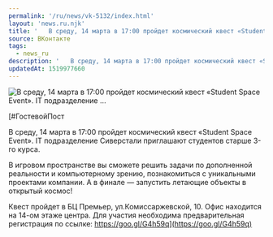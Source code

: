 ```yaml
---
permalink: '/ru/news/vk-5132/index.html'
layout: 'news.ru.njk'
title: '   В среду, 14 марта в 17:00 пройдет космический квест «Student Space Event». IT подразделение …'
source: ВКонтакте
tags:
  - news_ru
description: '   В среду, 14 марта в 17:00 пройдет космический квест «Student Space Event». IT подразделение …'
updatedAt: 1519977660
---
```

![   В среду, 14 марта в 17:00 пройдет космический квест «Student Space Event». IT подразделение …](https://sun9-19.userapi.com/c840127/v840127274/8c21c/dvuJ_j_u0kY.jpg)

[#ГостевойПост

В среду, 14 марта в 17:00 пройдет космический квест «Student Space Event». IT подразделение Сиверстали приглашают студентов старше 3-го курса.

В игровом пространстве вы сможете решить задачи по дополненной реальности и компьютерному зрению, познакомиться с уникальными проектами компании. А в финале — запустить летающие объекты в открытый космос!

Квест пройдет в БЦ Премьер, ул.Комиссаржевской, 10. Офис находится на 14-ом этаже центра. Для участия необходима предварительная регистрация по ссылке: https://goo.gl/G4h59q](https://goo.gl/G4h59q)
